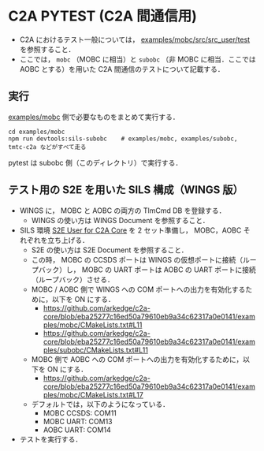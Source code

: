 # C2A PYTEST (C2A 間通信用)
- C2A におけるテスト一般については， [examples/mobc/src/src_user/test](../../../../mobc/src/src_user/test) を参照すること．
- ここでは， `mobc` （MOBC に相当）と `subobc` （非 MOBC に相当．ここでは AOBC とする）を用いた C2A 間通信のテストについて記載する．

## 実行
[examples/mobc](../../../../mobc) 側で必要なものをまとめて実行する．
```
cd examples/mobc
npm run devtools:sils-subobc    # examples/mobc, examples/subobc, tmtc-c2a などがすべて走る
```

pytest は subobc 側（このディレクトリ）で実行する．

## テスト用の S2E を用いた SILS 構成（WINGS 版）
- WINGS に， MOBC と AOBC の両方の TlmCmd DB を登録する．
  - WINGS の使い方は WINGS Document を参照すること．
- SILS 環境 [S2E User for C2A Core](https://github.com/ut-issl/s2e-user-for-c2a-core) を 2 セット準備し， MOBC，AOBC それぞれを立ち上げる．
  - S2E の使い方は S2E Document を参照すること．
  - この時， MOBC の CCSDS ポートは WINGS の仮想ポートに接続（ループバック）し， MOBC の UART ポートは AOBC の UART ポートに接続（ループバック）させる．
  - MOBC / AOBC 側で WINGS への COM ポートへの出力を有効化するために，以下を ON にする．
    - https://github.com/arkedge/c2a-core/blob/eba25277c16ed50a79610eb9a34c62317a0e0141/examples/mobc/CMakeLists.txt#L11
    - https://github.com/arkedge/c2a-core/blob/eba25277c16ed50a79610eb9a34c62317a0e0141/examples/subobc/CMakeLists.txt#L11
  - MOBC 側で AOBC への COM ポートへの出力を有効化するために，以下を ON にする．
    - https://github.com/arkedge/c2a-core/blob/eba25277c16ed50a79610eb9a34c62317a0e0141/examples/mobc/CMakeLists.txt#L17
  - デフォルトでは，以下のようになっている．
    - MOBC CCSDS: COM11
    - MOBC UART: COM13
    - AOBC UART: COM14
- テストを実行する．
